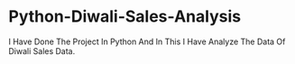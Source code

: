 # Python-Diwali-Sales-Analysis
I Have Done The Project In Python And In This I Have Analyze The Data Of Diwali Sales Data.
